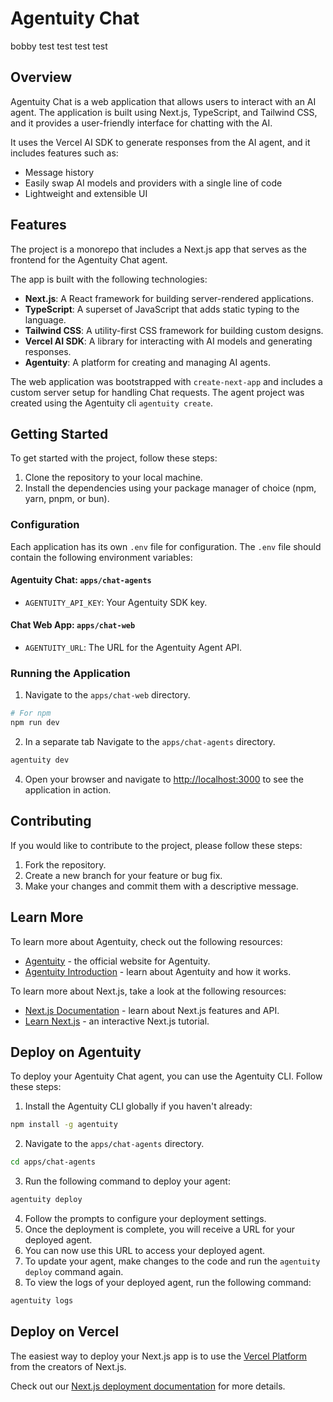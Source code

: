 # Agentuity Chat



 
bobby test test test test
## Overview




Agentuity Chat is a web application that allows users to interact with an AI agent. The application is built using Next.js, TypeScript, and Tailwind CSS, and it provides a user-friendly interface for chatting with the AI.

It uses the Vercel AI SDK to generate responses from the AI agent, and it includes features such as:














- Message history
- Easily swap AI models and providers with a single line of code
- Lightweight and extensible UI

## Features

The project is a monorepo that includes a Next.js app that serves as the frontend for the Agentuity Chat agent.

The app is built with the following technologies:

- **Next.js**: A React framework for building server-rendered applications.
- **TypeScript**: A superset of JavaScript that adds static typing to the language.
- **Tailwind CSS**: A utility-first CSS framework for building custom designs.
- **Vercel AI SDK**: A library for interacting with AI models and generating responses.
- **Agentuity**: A platform for creating and managing AI agents.

The web application was bootstrapped with `create-next-app` and includes a custom server setup for handling Chat requests. The agent project was created using the Agentuity cli `agentuity create`.

## Getting Started

To get started with the project, follow these steps:

1. Clone the repository to your local machine.
2. Install the dependencies using your package manager of choice (npm, yarn, pnpm, or bun).

### Configuration

Each application has its own `.env` file for configuration. The `.env` file should contain the following environment variables:

#### Agentuity Chat: `apps/chat-agents`

- `AGENTUITY_API_KEY`: Your Agentuity SDK key.

#### Chat Web App: `apps/chat-web`

- `AGENTUITY_URL`: The URL for the Agentuity Agent API.

### Running the Application

1. Navigate to the `apps/chat-web` directory.

```bash
# For npm
npm run dev
```

2. In a separate tab Navigate to the `apps/chat-agents` directory.

```bash
agentuity dev
```

4. Open your browser and navigate to [http://localhost:3000](http://localhost:3000) to see the application in action.

## Contributing

If you would like to contribute to the project, please follow these steps:

1. Fork the repository.
2. Create a new branch for your feature or bug fix.
3. Make your changes and commit them with a descriptive message.

## Learn More

To learn more about Agentuity, check out the following resources:

- [Agentuity](https://agentuity.com) - the official website for Agentuity.
- [Agentuity Introduction](https://docs.agentuity.com/introduction) - learn about Agentuity and how it works.

To learn more about Next.js, take a look at the following resources:

- [Next.js Documentation](https://nextjs.org/docs) - learn about Next.js features and API.
- [Learn Next.js](https://nextjs.org/learn) - an interactive Next.js tutorial.

## Deploy on Agentuity

To deploy your Agentuity Chat agent, you can use the Agentuity CLI. Follow these steps:

1. Install the Agentuity CLI globally if you haven't already:

```bash
npm install -g agentuity
```

2. Navigate to the `apps/chat-agents` directory.

```bash
cd apps/chat-agents
```

3. Run the following command to deploy your agent:

```bash
agentuity deploy
```

4. Follow the prompts to configure your deployment settings.
5. Once the deployment is complete, you will receive a URL for your deployed agent.
6. You can now use this URL to access your deployed agent.
7. To update your agent, make changes to the code and run the `agentuity deploy` command again.
8. To view the logs of your deployed agent, run the following command:

```bash
agentuity logs
```

## Deploy on Vercel

The easiest way to deploy your Next.js app is to use the [Vercel Platform](https://vercel.com/new?utm_medium=default-template&filter=next.js&utm_source=create-next-app&utm_campaign=create-next-app-readme) from the creators of Next.js.

Check out our [Next.js deployment documentation](https://nextjs.org/docs/app/building-your-application/deploying) for more details.
